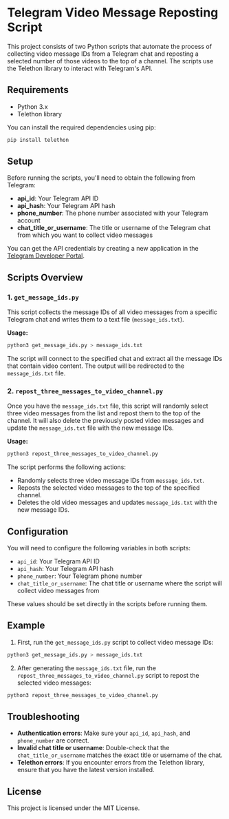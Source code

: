 
# Telegram Video Message Reposting Script

This project consists of two Python scripts that automate the process of collecting video message IDs from a Telegram chat and reposting a selected number of those videos to the top of a channel. The scripts use the Telethon library to interact with Telegram's API.

## Requirements

- Python 3.x
- Telethon library

You can install the required dependencies using pip:

```bash
pip install telethon
```

## Setup

Before running the scripts, you'll need to obtain the following from Telegram:

- **api_id**: Your Telegram API ID
- **api_hash**: Your Telegram API hash
- **phone_number**: The phone number associated with your Telegram account
- **chat_title_or_username**: The title or username of the Telegram chat from which you want to collect video messages

You can get the API credentials by creating a new application in the [Telegram Developer Portal](https://my.telegram.org/apps).

## Scripts Overview

### 1. `get_message_ids.py`

This script collects the message IDs of all video messages from a specific Telegram chat and writes them to a text file (`message_ids.txt`).

**Usage:**

```bash
python3 get_message_ids.py > message_ids.txt
```

The script will connect to the specified chat and extract all the message IDs that contain video content. The output will be redirected to the `message_ids.txt` file.

### 2. `repost_three_messages_to_video_channel.py`

Once you have the `message_ids.txt` file, this script will randomly select three video messages from the list and repost them to the top of the channel. It will also delete the previously posted video messages and update the `message_ids.txt` file with the new message IDs.

**Usage:**

```bash
python3 repost_three_messages_to_video_channel.py
```

The script performs the following actions:
- Randomly selects three video message IDs from `message_ids.txt`.
- Reposts the selected video messages to the top of the specified channel.
- Deletes the old video messages and updates `message_ids.txt` with the new message IDs.

## Configuration

You will need to configure the following variables in both scripts:

- `api_id`: Your Telegram API ID
- `api_hash`: Your Telegram API hash
- `phone_number`: Your Telegram phone number
- `chat_title_or_username`: The chat title or username where the script will collect video messages from

These values should be set directly in the scripts before running them.

## Example

1. First, run the `get_message_ids.py` script to collect video message IDs:

```bash
python3 get_message_ids.py > message_ids.txt
```

2. After generating the `message_ids.txt` file, run the `repost_three_messages_to_video_channel.py` script to repost the selected video messages:

```bash
python3 repost_three_messages_to_video_channel.py
```

## Troubleshooting

- **Authentication errors**: Make sure your `api_id`, `api_hash`, and `phone_number` are correct.
- **Invalid chat title or username**: Double-check that the `chat_title_or_username` matches the exact title or username of the chat.
- **Telethon errors**: If you encounter errors from the Telethon library, ensure that you have the latest version installed.

## License

This project is licensed under the MIT License.

